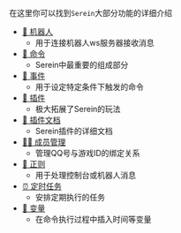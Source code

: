 
在这里你可以找到`Serein`大部分功能的详细介绍

- [🤖 机器人](Function/Bot.md)
  - 用于连接机器人ws服务器接收消息
- [🔩 命令](Function/Command.md)
  - Serein中最重要的组成部分
- [🎄 事件](Function/Event.md)
  - 用于设定特定条件下触发的命令
- [🧩 插件](Function/JSPlugin.md)
  - 极大拓展了Serein的玩法
- [📝 插件文档](Function/JSDocs.md)
  - Serein插件的详细文档
- [👨‍💼 成员管理](Function/Member.md)
  - 管理QQ号与游戏ID的绑定关系
- [📜 正则](Function/Regex.md)
  - 用于处理控制台或机器人消息
- [⏰ 定时任务](Function/Task.md)
  - 安排定期执行的任务
- [🎨 变量](Function/Variables.md)
  - 在命令执行过程中插入时间等变量
